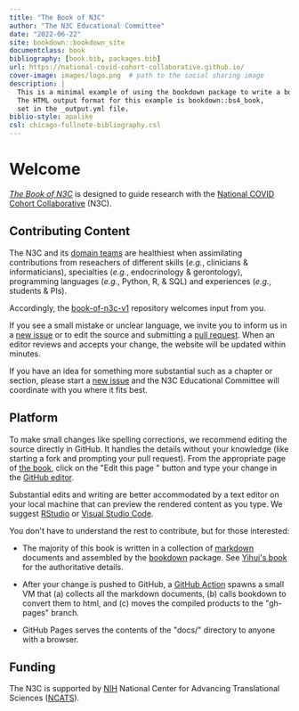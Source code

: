 ```yaml
---
title: "The Book of N3C"
author: "The N3C Educational Committee"
date: "2022-06-22"
site: bookdown::bookdown_site
documentclass: book
bibliography: [book.bib, packages.bib]
url: https://national-covid-cohort-collaborative.github.io/
cover-image: images/logo.png  # path to the social sharing image
description: |
  This is a minimal example of using the bookdown package to write a book.
  The HTML output format for this example is bookdown::bs4_book,
  set in the _output.yml file.
biblio-style: apalike
csl: chicago-fullnote-bibliography.csl
---
```


Welcome
==================

 *[The Book of N3C](https://national-covid-cohort-collaborative.github.io/book-of-n3c-v1/)* is designed to guide research with the [National COVID Cohort Collaborative](https://ncats.nih.gov/n3c) (N3C).

Contributing Content
------------------

The N3C and its [domain teams](https://covid.cd2h.org/domain-teams) are healthiest when assimilating contributions from reseachers of different skills (*e.g.*, clinicians & informaticians), specialties (*e.g.*, endocrinology & gerontology), programming languages (*e.g.*, Python, R, & SQL) and experiences (*e.g.*, students & PIs).

Accordingly, the [book-of-n3c-v1](https://github.com/National-COVID-Cohort-Collaborative/book-of-n3c-v1) repository welcomes input from you.

If you see a small mistake or unclear language, we invite you to inform us in a [new issue](https://github.com/National-COVID-Cohort-Collaborative/book-of-n3c-v1/issues) or to edit the source and submitting a [pull request](https://docs.github.com/en/github/collaborating-with-pull-requests/proposing-changes-to-your-work-with-pull-requests/about-pull-requests).  When an editor reviews and accepts your change, the website will be updated within minutes.

If you have an idea for something more substantial such as a chapter or section, please start a [new issue](https://github.com/National-COVID-Cohort-Collaborative/book-of-n3c-v1/issues) and the N3C Educational Committee will coordinate with you where it fits best.

Platform
------------------

To make small changes like spelling corrections, we recommend editing the source directly in GitHub.  It handles the details without your knowledge (like starting a fork and prompting your pull request).  From the appropriate page of [the book](https://national-covid-cohort-collaborative.github.io/book-of-n3c-v1/), click on the "Edit this page <span class="fab fa-github" aria-hidden="true"></span>" button and type your change in the [GitHub editor](https://docs.github.com/en/repositories/working-with-files/managing-files/editing-files).

Substantial edits and writing are better accommodated by a text editor on your local machine that can preview the rendered content as you type.  We suggest [RStudio](https://www.rstudio.com/products/rstudio/) or [Visual Studio Code](https://code.visualstudio.com/).

You don't have to understand the rest to contribute, but for those interested:

* The majority of this book is written in a collection of [markdown](https://guides.github.com/features/mastering-markdown/) documents and assembled by the [bookdown](https://bookdown.org/) package.  See [Yihui's book](https://bookdown.org/yihui/bookdown/) for the authoritative details.

* After your change is pushed to GitHub, a [GitHub Action](https://docs.github.com/en/actions/learn-github-actions/understanding-github-actions) spawns a small VM that (a) collects all the markdown documents, (b) calls bookdown to convert them to html, and (c) moves the compiled products to the "gh-pages" branch.

* GitHub Pages serves the contents of the "docs/" directory to anyone with a browser.

Funding
------------------

The N3C is supported by [NIH](https://www.nih.gov/) National Center for Advancing Translational Sciences ([NCATS](https://ncats.nih.gov/)).
